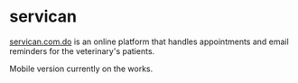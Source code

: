# servican

[servican.com.do](http://www.servican.com.do) is an online platform that handles appointments and email reminders for the veterinary's patients.

Mobile version currently on the works.

